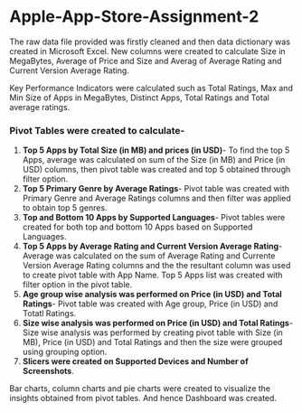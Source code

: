 # Apple-App-Store-Assignment-2
The raw data file provided was firstly cleaned and then data dictionary was created in Microsoft Excel.
New columns were created to calculate Size in MegaBytes, Average of Price and Size and Averag of Average Rating and Current Version Average Rating.

Key Performance Indicators were calculated such as Total Ratings, Max and Min Size of Apps in MegaBytes, Distinct Apps, Total Ratings and Total average ratings. 

### Pivot Tables were created to calculate-
1. **Top 5 Apps by Total Size (in MB) and prices (in USD)**- To find the top 5 Apps, average was calculated on sum of the Size (in MB) and Price (in USD) columns, then pivot table was created and top 5 obtained through filter option.  
2. **Top 5 Primary Genre by Average Ratings**- Pivot table was created with Primary Genre and Average Ratings columns and then filter was applied to obtain top 5 genres.
3. **Top and Bottom 10 Apps by Supported Languages**- Pivot tables were created for both top and bottom 10 Apps based on Supported Languages.
4. **Top 5 Apps by Average Rating and Current Version Average Rating**- Average was calculated on the sum of Average Rating and Currente Version Average Rating columns and the the resultant column was used to create pivot table with App Name. Top 5 Apps list was created with filter option in the pivot table.
5. **Age group wise analysis was performed on Price (in USD) and Total Ratings**- Pivot table was created with Age group, Price (in USD) and Totatl Ratings. 
6. **Size wise analysis was performed on Price (in USD) and Total Ratings**- Size wise analysis was performed by creating pivot table with Size (in MB), Price (in USD) and Total Ratings and then the size were grouped using grouping option.  
7. **Slicers were created on Supported Devices and Number of Screenshots**.

Bar charts, column charts and pie charts were created to visualize the insights obtained from pivot tables. And hence Dashboard was created.
